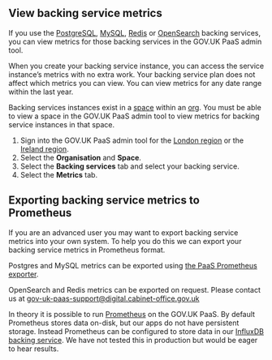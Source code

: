 ## View backing service metrics

If you use the [PostgreSQL](deploying_services/postgresql/#postgresql), [MySQL](deploying_services/mysql/#mysql), [Redis](deploying_services/redis/#redis) or [OpenSearch](deploying_services/opensearch/) backing services, you can view metrics for those backing services in the GOV.UK PaaS admin tool.

When you create your backing service instance, you can access the service instance’s metrics with no extra work. Your backing service plan does not affect which metrics you can view. You can view metrics for any date range within the last year.

Backing services instances exist in a [space](orgs_spaces_users.html#spaces) within an [org](orgs_spaces_users.html#organisations). You must be able to view a space in the GOV.UK PaaS admin tool to view metrics for backing service instances in that space.

1. Sign into the GOV.UK PaaS admin tool for the [London region](https://admin.london.cloud.service.gov.uk/) or the [Ireland region](https://admin.cloud.service.gov.uk/).
1. Select the __Organisation__ and __Space__.
1. Select the __Backing services__ tab and select your backing service.
1. Select the __Metrics__ tab.

## Exporting backing service metrics to Prometheus

If you are an advanced user you may want to export backing service metrics into your own system. To help you do this we can export your backing service metrics in Prometheus format.

Postgres and MySQL metrics can be exported using [the PaaS Prometheus exporter](/monitoring_apps.html#use-the-paas-prometheus-exporter-app).

OpenSearch and Redis metrics can be exported on request. Please contact us at [gov-uk-paas-support@digital.cabinet-office.gov.uk](mailto:gov-uk-paas-support@digital.cabinet-office.gov.uk)

In theory it is possible to run [Prometheus](https://prometheus.io) on the GOV.UK PaaS. By default Prometheus stores data on-disk, but our apps do not have persistent storage. Instead Prometheus can be configured to store data in our [InfluxDB backing service](/deploying_services/influxdb/). We have not tested this in production but would be eager to hear results.
